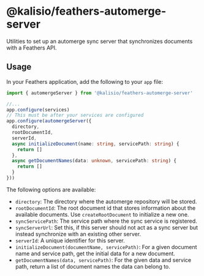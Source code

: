 # @kalisio/feathers-automerge-server

Utilities to set up an automerge sync server that synchronizes documents with a Feathers API.

## Usage

In your Feathers application, add the following to your `app` file:

```ts
import { automergeServer } from '@kalisio/feathers-automerge-server'

//...
app.configure(services)
// This must be after your services are configured
app.configure(automergeServer({
  directory,
  rootDocumentId,
  serverId,
  async initializeDocument(name: string, servicePath: string) {
    return []
  },
  async getDocumentNames(data: unknown, servicePath: string) {
    return []
  }
}))
```

The following options are available:

- `directory`: The directory where the automerge repository will be stored.
- `rootDocumentId`: The root document id that stores information about the available documents. Use `createRootDocument` to initialize a new one.
- `syncServicePath`: The service path where the sync service is registered.
- `syncServerUrl`: Set this, if this server should not act as a sync server but instead synchronize with an existing other server.
- `serverId`: A unique identifier for this server.
- `initializeDocument(documentName, servicePath)`: For a given document name and service path, get the initial data for a new document.
- `getDocumentNames(data, servicePath)`: For the given data and service path, return a list of document names the data can belong to.
